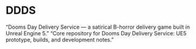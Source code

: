 # DDDS
“Dooms Day Delivery Service — a satirical B-horror delivery game built in Unreal Engine 5.”  “Core repository for Dooms Day Delivery Service: UE5 prototype, builds, and development notes.”

